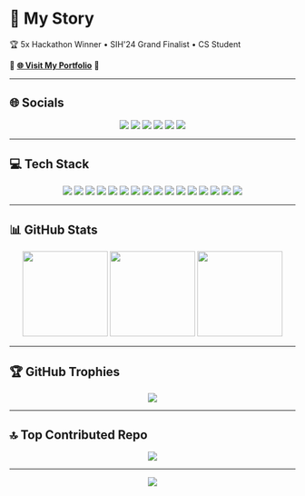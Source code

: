 # 🔵 My Story  
🏆 5x Hackathon Winner • SIH'24 Grand Finalist • CS Student  

🚀 **[🌐 Visit My Portfolio](https://waseem-portfolio.vercel.app)** 🚀  

---

## 🌐 Socials
<p align="center">
  <a href="https://discord.gg/Gdt6nsBT"><img src="https://img.shields.io/badge/Discord-1A1A1A.svg?style=for-the-badge&logo=discord&logoColor=7FFF00"></a>
  <a href="https://www.instagram.com/one.waseem/"><img src="https://img.shields.io/badge/Instagram-1A1A1A.svg?style=for-the-badge&logo=instagram&logoColor=7FFF00"></a>
  <a href="https://linkedin.com/in/mohammed1waseemuddin"><img src="https://img.shields.io/badge/LinkedIn-1A1A1A.svg?style=for-the-badge&logo=linkedin&logoColor=7FFF00"></a>
  <a href="https://medium.com/@procarx911"><img src="https://img.shields.io/badge/Medium-1A1A1A.svg?style=for-the-badge&logo=medium&logoColor=7FFF00"></a>
  <a href="https://quora.com/profile/PRO-CAR-1"><img src="https://img.shields.io/badge/Quora-1A1A1A.svg?style=for-the-badge&logo=quora&logoColor=7FFF00"></a>
  <a href="mailto:procarx911@gmail.com"><img src="https://img.shields.io/badge/Email-1A1A1A.svg?style=for-the-badge&logo=gmail&logoColor=7FFF00"></a>
</p>

---

## 💻 Tech Stack
<p align="center">
  <img src="https://img.shields.io/badge/Python-1A1A1A.svg?style=for-the-badge&logo=python&logoColor=7FFF00">
  <img src="https://img.shields.io/badge/OpenCV-1A1A1A.svg?style=for-the-badge&logo=opencv&logoColor=7FFF00">
  <img src="https://img.shields.io/badge/PyTorch-1A1A1A.svg?style=for-the-badge&logo=pytorch&logoColor=7FFF00">
  <img src="https://img.shields.io/badge/TensorFlow-1A1A1A.svg?style=for-the-badge&logo=tensorflow&logoColor=7FFF00">
  <img src="https://img.shields.io/badge/Java-1A1A1A.svg?style=for-the-badge&logo=openjdk&logoColor=7FFF00">
  <img src="https://img.shields.io/badge/Kotlin-1A1A1A.svg?style=for-the-badge&logo=kotlin&logoColor=7FFF00">
  <img src="https://img.shields.io/badge/JavaScript-1A1A1A.svg?style=for-the-badge&logo=javascript&logoColor=7FFF00">
  <img src="https://img.shields.io/badge/TypeScript-1A1A1A.svg?style=for-the-badge&logo=typescript&logoColor=7FFF00">
  <img src="https://img.shields.io/badge/HTML5-1A1A1A.svg?style=for-the-badge&logo=html5&logoColor=7FFF00">
  <img src="https://img.shields.io/badge/C-1A1A1A.svg?style=for-the-badge&logo=c&logoColor=7FFF00">
  <img src="https://img.shields.io/badge/Firebase-1A1A1A.svg?style=for-the-badge&logo=firebase&logoColor=7FFF00">
  <img src="https://img.shields.io/badge/AWS-1A1A1A.svg?style=for-the-badge&logo=amazon-aws&logoColor=7FFF00">
  <img src="https://img.shields.io/badge/Azure-1A1A1A.svg?style=for-the-badge&logo=microsoft-azure&logoColor=7FFF00">
  <img src="https://img.shields.io/badge/Google_Cloud-1A1A1A.svg?style=for-the-badge&logo=google-cloud&logoColor=7FFF00">
  <img src="https://img.shields.io/badge/Figma-1A1A1A.svg?style=for-the-badge&logo=figma&logoColor=7FFF00">
  <img src="https://img.shields.io/badge/Canva-1A1A1A.svg?style=for-the-badge&logo=canva&logoColor=7FFF00">
</p>

---

## 📊 GitHub Stats
<p align="center">
  <img src="https://github-readme-stats.vercel.app/api?username=waseem-srt&theme=chartreuse-dark&hide_border=false&include_all_commits=true&count_private=false" height="150">
  <img src="https://nirzak-streak-stats.vercel.app/?user=waseem-srt&theme=chartreuse-dark&hide_border=false" height="150">
  <img src="https://github-readme-stats.vercel.app/api/top-langs/?username=waseem-srt&theme=chartreuse-dark&hide_border=false&include_all_commits=true&count_private=false&layout=compact" height="150">
</p>

---

## 🏆 GitHub Trophies
<p align="center">
  <img src="https://github-profile-trophy.vercel.app/?username=waseem-srt&theme=chartreuse-dark&no-frame=true&no-bg=false&margin-w=4">
</p>

---

## 🔝 Top Contributed Repo
<p align="center">
  <img src="https://github-contributor-stats.vercel.app/api?username=waseem-srt&limit=5&theme=chartreuse-dark&combine_all_yearly_contributions=true">
</p>

---

<p align="center">
  <a href="https://visitcount.itsvg.in">
    <img src="https://visitcount.itsvg.in/api?id=waseem-srt&icon=5&color=7FFF00">
  </a>
</p>

<!-- Proudly created with GPRM ( https://gprm.itsvg.in ) -->
